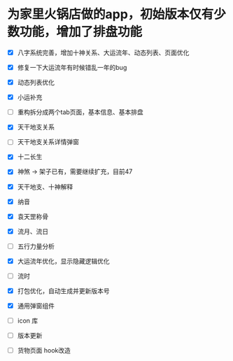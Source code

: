 # 为家里火锅店做的app，初始版本仅有少数功能，增加了排盘功能

- [x] 八字系统完善，增加十神关系、大运流年、动态列表、页面优化
- [x] 修复一下大运流年有时候错乱一年的bug
- [x] 动态列表优化
- [x] 小运补充
- [ ] 重构拆分成两个tab页面，基本信息、基本排盘
- [x] 天干地支关系
- [ ] 天干地支关系详情弹窗
- [x] 十二长生
- [x] 神煞 -> 架子已有，需要继续扩充，目前47
- [x] 天干地支、十神解释
- [x] 纳音
- [x] 袁天罡称骨
- [x] 流月、流日
- [ ] 五行力量分析
- [x] 大运流年优化，显示隐藏逻辑优化
- [ ] 流时

- [x] 打包优化，自动生成并更新版本号
- [x] 通用弹窗组件
- [ ] icon 库
- [ ] 版本更新
- [ ] 货物页面 hook改造